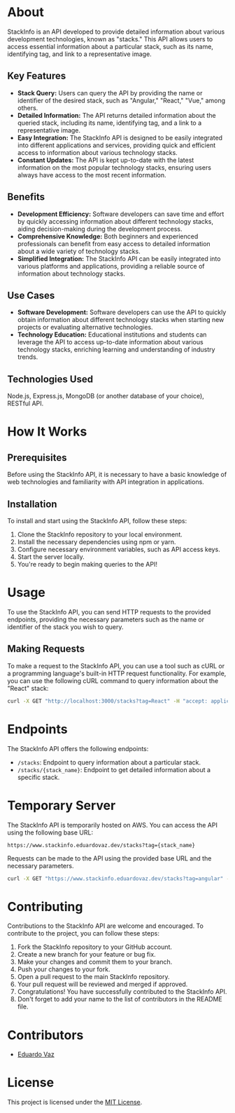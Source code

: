 # About

StackInfo is an API developed to provide detailed information about various development technologies, known as "stacks." This API allows users to access essential information about a particular stack, such as its name, identifying tag, and link to a representative image.

## Key Features

- **Stack Query:** Users can query the API by providing the name or identifier of the desired stack, such as "Angular," "React," "Vue," among others.
- **Detailed Information:** The API returns detailed information about the queried stack, including its name, identifying tag, and a link to a representative image.
- **Easy Integration:** The StackInfo API is designed to be easily integrated into different applications and services, providing quick and efficient access to information about various technology stacks.
- **Constant Updates:** The API is kept up-to-date with the latest information on the most popular technology stacks, ensuring users always have access to the most recent information.

## Benefits

- **Development Efficiency:** Software developers can save time and effort by quickly accessing information about different technology stacks, aiding decision-making during the development process.
- **Comprehensive Knowledge:** Both beginners and experienced professionals can benefit from easy access to detailed information about a wide variety of technology stacks.
- **Simplified Integration:** The StackInfo API can be easily integrated into various platforms and applications, providing a reliable source of information about technology stacks.

## Use Cases

- **Software Development:** Software developers can use the API to quickly obtain information about different technology stacks when starting new projects or evaluating alternative technologies.
- **Technology Education:** Educational institutions and students can leverage the API to access up-to-date information about various technology stacks, enriching learning and understanding of industry trends.

## Technologies Used

Node.js, Express.js, MongoDB (or another database of your choice), RESTful API.

# How It Works

## Prerequisites

Before using the StackInfo API, it is necessary to have a basic knowledge of web technologies and familiarity with API integration in applications.

## Installation

To install and start using the StackInfo API, follow these steps:

1. Clone the StackInfo repository to your local environment.
2. Install the necessary dependencies using npm or yarn.
3. Configure necessary environment variables, such as API access keys.
4. Start the server locally.
5. You're ready to begin making queries to the API!

# Usage

To use the StackInfo API, you can send HTTP requests to the provided endpoints, providing the necessary parameters such as the name or identifier of the stack you wish to query.

## Making Requests

To make a request to the StackInfo API, you can use a tool such as cURL or a programming language's built-in HTTP request functionality. For example, you can use the following cURL command to query information about the "React" stack:

```bash
curl -X GET "http://localhost:3000/stacks?tag=React" -H "accept: application/json"
```

# Endpoints

The StackInfo API offers the following endpoints:

- `/stacks`: Endpoint to query information about a particular stack.
- `/stacks/{stack_name}`: Endpoint to get detailed information about a specific stack.

# Temporary Server

The StackInfo API is temporarily hosted on AWS. You can access the API using the following base URL:
    
```
https://www.stackinfo.eduardovaz.dev/stacks?tag={stack_name}
```

Requests can be made to the API using the provided base URL and the necessary parameters.

```bash
curl -X GET "https://www.stackinfo.eduardovaz.dev/stacks?tag=angular" -H "accept: application/json"
```


# Contributing

Contributions to the StackInfo API are welcome and encouraged. To contribute to the project, you can follow these steps:

1. Fork the StackInfo repository to your GitHub account.
2. Create a new branch for your feature or bug fix.
3. Make your changes and commit them to your branch.
4. Push your changes to your fork.
5. Open a pull request to the main StackInfo repository.
6. Your pull request will be reviewed and merged if approved.
7. Congratulations! You have successfully contributed to the StackInfo API.
8. Don't forget to add your name to the list of contributors in the README file.

# Contributors

- [Eduardo Vaz](https://github.com/eduardocvaz)

# License

This project is licensed under the [MIT License](https://opensource.org/licenses/MIT).
